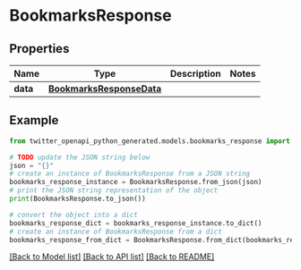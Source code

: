 # BookmarksResponse


## Properties

Name | Type | Description | Notes
------------ | ------------- | ------------- | -------------
**data** | [**BookmarksResponseData**](BookmarksResponseData.md) |  | 

## Example

```python
from twitter_openapi_python_generated.models.bookmarks_response import BookmarksResponse

# TODO update the JSON string below
json = "{}"
# create an instance of BookmarksResponse from a JSON string
bookmarks_response_instance = BookmarksResponse.from_json(json)
# print the JSON string representation of the object
print(BookmarksResponse.to_json())

# convert the object into a dict
bookmarks_response_dict = bookmarks_response_instance.to_dict()
# create an instance of BookmarksResponse from a dict
bookmarks_response_from_dict = BookmarksResponse.from_dict(bookmarks_response_dict)
```
[[Back to Model list]](../README.md#documentation-for-models) [[Back to API list]](../README.md#documentation-for-api-endpoints) [[Back to README]](../README.md)


